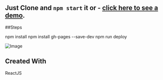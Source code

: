 
## Just Clone and `npm start` it or  - [click here to see a demo](https://isourav13.github.io/daily-horoscope/).

##Steps

npm install
npm install gh-pages --save-dev
npm run deploy

![Image](https://user-images.githubusercontent.com/39168159/114576513-e285cb00-9c83-11eb-8f96-03388a61cbe6.gif)


## Created With
ReactJS
